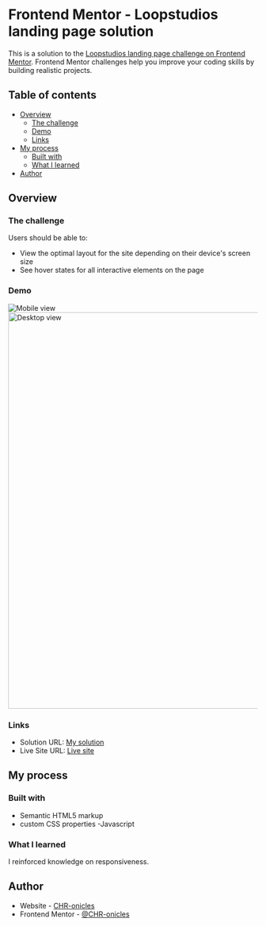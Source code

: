 # Frontend Mentor - Loopstudios landing page solution

This is a solution to the [Loopstudios landing page challenge on Frontend Mentor](https://www.frontendmentor.io/challenges/loopstudios-landing-page-N88J5Onjw). Frontend Mentor challenges help you improve your coding skills by building realistic projects. 

## Table of contents

- [Overview](#overview)
  - [The challenge](#the-challenge)
  - [Demo](#Demo)
  - [Links](#links)
- [My process](#my-process)
  - [Built with](#built-with)
  - [What I learned](#what-i-learned)
- [Author](#author)


## Overview

### The challenge

Users should be able to:

- View the optimal layout for the site depending on their device's screen size
- See hover states for all interactive elements on the page

### Demo

<img src="./demo/mobile.gif" alt="Mobile view">
<img src="./demo/desktop.gif" width=800 alt="Desktop view">


### Links

- Solution URL: [My solution](https://github.com/CHR-onicles/FEM-loopstudios-landing-page)
- Live Site URL: [Live site](https://lpstudios-lp.vercel.app)

## My process

### Built with

- Semantic HTML5 markup
- custom CSS properties
-Javascript


### What I learned

I reinforced knowledge on responsiveness.

## Author

- Website - [CHR-onicles](https://github.com/CHR-onicles)
- Frontend Mentor - [@CHR-onicles](https://www.frontendmentor.io/profile/CHR-onicles)
